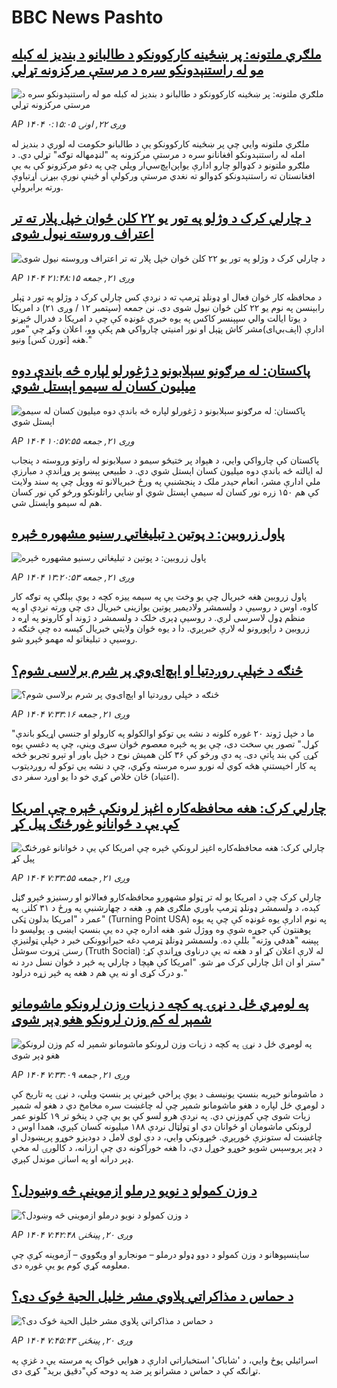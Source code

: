 # BBC News Pashto## [ملګري ملتونه: پر ښځينه کارکوونکو د طالبانو د بندیز له کبله مو له راستنېدونکو سره د مرستې مرکزونه تړلي](https://www.bbc.com/pashto/articles/c1l8pj29ve3o?at_medium=RSS&at_campaign=rss?at_campaign=githubrss)![ملګري ملتونه: پر ښځينه کارکوونکو د طالبانو د بندیز له کبله مو له راستنېدونکو سره د مرستې مرکزونه تړلي](https://ichef.bbci.co.uk/ace/ws/240/cpsprodpb/b1ed/live/a7245d10-9035-11f0-a61e-495a1c9213ab.jpg)_AP ۱۴۰۴ وږی ۲۲, اونۍ ۰:۱۵:۰۵_ملګري ملتونه وايي چې پر ښځينه کارکوونکو یې د طالبانو حکومت له لوري د بندیز له امله له راستنېدونکو افغانانو سره د مرستې مرکزونه په "لنډمهاله توګه" تړلي دي.
د ملګرو ملتونو د کډوالو چارو ادارې یو‌اېن‌اېچ‌سي‌ار ویلي چې په دغو مرکزونو کې به یې افغانستان ته راستنېدونکو کډوالو ته نغدي مرستې ورکولې او ځينې نورې بېړنۍ اړتیاوې ورته برابرولې.## [د چارلي کرک د وژلو په تور یو ۲۲ کلن ځوان خپل پلار ته تر اعتراف وروسته نیول شوی](https://www.bbc.com/pashto/articles/cewnkjwg5xxo?at_medium=RSS&at_campaign=rss?at_campaign=githubrss)![د چارلي کرک د وژلو په تور یو ۲۲ کلن ځوان خپل پلار ته تر اعتراف وروسته نیول شوی](https://ichef.bbci.co.uk/ace/ws/240/cpsprodpb/bc8c/live/379e7f20-9021-11f0-84c8-99de564f0440.jpg)_AP ۱۴۰۴ وږی ۲۱, جمعه ۲۱:۴۸:۱۵_د محافظه کار ځوان فعال او ډونلډ ټرمپ ته د نږدې کس چارلي کرک د وژلو په تور د ټېلر رابېنسن په نوم یو ۲۲ کلن ځوان نیول شوی دی.
نن جمعه (سپتمبر ۱۲ / وږی ۲۱)‌ د امریکا د یوتا ایالت والي سپېنسر کاکس په یوه خبري غونډه کې چې د امریکا د فدرال څېړنو ادارې (اېف‌بي‌ای)‌مشر کاش پټېل او نور امنیتي چارواکي هم پکې وو، اعلان وکړ چې "موږ هغه [تورن کس] ونیو."## [پاکستان: له مرګونو سېلابونو د ژغورلو لپاره څه باندې دوه میلیون کسان له سیمو اېستل شوي](https://www.bbc.com/pashto/articles/cm2zn4r29vzo?at_medium=RSS&at_campaign=rss?at_campaign=githubrss)![پاکستان: له مرګونو سېلابونو د ژغورلو لپاره څه باندې دوه میلیون کسان له سیمو اېستل شوي](https://ichef.bbci.co.uk/ace/ws/240/cpsprodpb/6e61/live/ddb95990-8fc0-11f0-b391-6936825093bd.png)_AP ۱۴۰۴ وږی ۲۱, جمعه ۱۰:۵۷:۵۵_پاکستان کې چارواکي وايي، د هېواد پر ختیځو سیمو د سیلابونو له راوتو وروسته د پنجاب له ایالته څه باندې دوه میلیون کسان اېستل شوي‌ دي.
د طبيعي پېښو پر وړاندې د مبارزې ملي ادارې مشر، انعام حیدر ملک د پنجشنبې په ورځ خبریالانو ته وویل چې په سند ولایت کې هم ۱۵۰ زره نور کسان له سیمې اېستل شوي او ښايي راتلونکو ورځو کې نور کسان هم له سیمو واېستل شي.## [پاول زروبین: د پوتین د تبلیغاتي رسنیو مشهوره څېره](https://www.bbc.com/pashto/articles/cg7d01m2nx7o?at_medium=RSS&at_campaign=rss?at_campaign=githubrss)![پاول زروبین: د پوتین د تبلیغاتي رسنیو مشهوره څېره](https://ichef.bbci.co.uk/ace/ws/240/cpsprodpb/4a1c/live/e0932fb0-8fcf-11f0-84c8-99de564f0440.jpg)_AP ۱۴۰۴ وږی ۲۱, جمعه ۱۳:۲۰:۵۳_پاول زروبین هغه خبریال چې یو وخت یې په سیمه‌ ییزه کچه د یوې بېلګې په توګه کار کاوه، اوس د روسیې د ولسمشر ولادیمیر پوتین یوازینی خبریال دی چې ورته نږدې او په منظم ډول لاسرسی لري. د روسیې ډېری خلک د ولسمشر د ژوند او کارونو په اړه د زروبین د راپورونو له لارې خبرېږي. دا د یوه ځوان ولایتي خبریال کیسه ده چې څنګه د روسیې د تبلیغاتو له مهمو څېرو شو.## [څنګه د خپلې روږدتیا او اېچ‌ای‌وي پر شرم برلاسی شوم؟](https://www.bbc.com/pashto/articles/c5yllzk2z4ro?at_medium=RSS&at_campaign=rss?at_campaign=githubrss)![څنګه د خپلې روږدتیا او اېچ‌ای‌وي پر شرم برلاسی شوم؟](https://ichef.bbci.co.uk/ace/ws/240/cpsprodpb/1b71/live/e636b830-567a-11f0-9074-8989d8c97d87.jpg)_AP ۱۴۰۴ وږی ۲۱, جمعه ۷:۳۳:۱۶_"ما د خپل ژوند ۲۰ غوره کلونه د نشه یي توکو اوالکولو په کارولو او جنسي اړیکو باندې کړل."
تصور یې سخت دی، چې یو په څېره معصوم ځوان سړی وینې، چې په دغسې یوه کړۍ کې بند پاتې دی.
په دې ورځو کې ۳۶ کلن همیش نوح د خپل باور او تېرو تجربو څخه په کار اخیستنې هڅه کوي له  نورو سره مرسته وکړي، چې د نشه يي توکو له روږديتوب (اعتیاد) ځان خلاص کړي خو دا یو اوږد سفر دی.## [چارلي کرک: هغه محافظه‌کاره اغېز لرونکې څېره چې امریکا کې یې د ځوانانو غورځنګ پیل کړ](https://www.bbc.com/pashto/articles/cqxz91d87ylo?at_medium=RSS&at_campaign=rss?at_campaign=githubrss)![چارلي کرک: هغه محافظه‌کاره اغېز لرونکې څېره چې امریکا کې یې د ځوانانو غورځنګ پیل کړ](https://ichef.bbci.co.uk/ace/ws/240/cpsprodpb/4ea4/live/eb75e300-8f07-11f0-9cf6-cbf3e73ce2b9.png)_AP ۱۴۰۴ وږی ۲۱, جمعه ۷:۳۳:۵۵_چارلي کرک چې د امریکا یو له تر ټولو مشهورو محافظه‌کارو فعالانو او رسنیزو څېرو ګڼل کېده، د ولسمشر ډونلډ ټرمپ باوري ملګری هم و.
هغه د چهارشنبې په ورځ د ۳۱ کلنۍ په عمر د "امریکا بدلون ټکی" (Turning Point USA) په نوم ادارې یوه غونډه کې چې په یوه پوهنتون کې جوړه شوې وه ووژل شو. هغه اداره چې ده یې بنسټ ایښی و. پولیسو دا پېښه "هدفي وژنه" بللې ده.
ولسمشر ډونلډ ټرمپ دغه حیرانوونکی خبر د خپلې ټولنیزې رسنۍ ټروت سوشل (Truth Social) له لارې اعلان کړ او د هغه ته یې درناوی وړاندې کړ: "ستر او ان اتل چارلي کرک مړ شو. "امریکا کې هېچا د چارلي په څېر د ځوان نسل درد نه و درک کړی او نه یې هم د هغه په څېر زړه درلود."## [په لومړي ځل د نړۍ په کچه د زیات وزن لرونکو ماشومانو شمېر له کم وزن لرونکو هغو ډېر شوی](https://www.bbc.com/pashto/articles/ce9rn8jjnyjo?at_medium=RSS&at_campaign=rss?at_campaign=githubrss)![په لومړي ځل د نړۍ په کچه د زیات وزن لرونکو ماشومانو شمېر له کم وزن لرونکو هغو ډېر شوی](https://ichef.bbci.co.uk/ace/ws/240/cpsprodpb/a2e0/live/aa9b7cd0-8e50-11f0-84c8-99de564f0440.jpg)_AP ۱۴۰۴ وږی ۲۱, جمعه ۷:۳۳:۰۹_د ماشومانو خیریه بنسټ یونیسف د یوې پراخې څېړنې پر بنسټ ویلي، د نړۍ په تاریخ کې د لومړي ځل لپاره د هغو ماشومانو شمېر چې له چاغښت سره مخامخ دي د هغو له شمېر زیات شوی چې کم‌وزني دي.
په نږدې هرو لسو کې یو یې چې د پنځو تر ۱۹ کلونو عمر لرونکي ماشومان او ځوانان دي او ټولټال نږدې ۱۸۸ میلیونه کسان کېږي، همدا اوس د چاغښت له ستونزې ځورېږي.
څېړونکي وايي، د دې لوی لامل د دودیزو خوړو پرېښودل او د ډېر پروسېس شویو خوړو خوړل دي، دا هغه خوراکونه دي چې ارزانه، د کالورۍ له مخې ډېر درانه او په اسانۍ موندل کېږي.## [د وزن کمولو د نويو درملو ازموینې څه وښودل؟](https://www.bbc.com/pashto/articles/c20zr6lkp51o?at_medium=RSS&at_campaign=rss?at_campaign=githubrss)![د وزن کمولو د نويو درملو ازموینې څه وښودل؟](https://ichef.bbci.co.uk/ace/ws/240/cpsprodpb/9084/live/f951ace0-2f1a-11f0-ab5d-c5134b2cbca6.jpg)_AP ۱۴۰۴ وږی ۲۰, پينځنۍ ۷:۴۲:۴۸_ساینسپوهانو د وزن کمولو د دوو ډولو درملو – مونجارو او ویګووي – آزموینه کړې چې معلومه کړي کوم یو یې غوره دی.## [د حماس د مذاکراتي پلاوي مشر خلیل الحیة څوک دی؟](https://www.bbc.com/pashto/articles/c784wdwj207o?at_medium=RSS&at_campaign=rss?at_campaign=githubrss)![د حماس د مذاکراتي پلاوي مشر خلیل الحیة څوک دی؟](https://ichef.bbci.co.uk/ace/ws/240/cpsprodpb/3980/live/d2292dc0-8e4f-11f0-b391-6936825093bd.jpg)_AP ۱۴۰۴ وږی ۲۰, پينځنۍ ۷:۴۵:۴۳_اسرائیلي پوځ وايي، د 'شاباک' استخباراتي ادارې د هوايي ځواک په مرسته یې د غزې په تړانګه کې د حماس د مشرانو پر ضد په دوحه کې"دقیق برید" کړی دی.